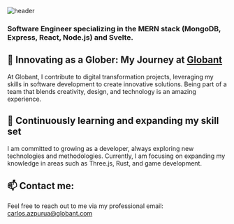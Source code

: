 ![header](https://capsule-render.vercel.app/api?type=waving&color=auto&height=300&section=header&text=Welcome%20to%20Carlos%20Azpurua's%20Professional%20Repository&fontSize=25)

### Software Engineer specializing in the MERN stack (MongoDB, Express, React, Node.js) and Svelte.

## 🔭 Innovating as a Glober: My Journey at [Globant](https://www.globant.com/es)

At Globant, I contribute to digital transformation projects, leveraging my skills in software development to create innovative solutions. Being part of a team that blends creativity, design, and technology is an amazing experience.

## 🌱 Continuously learning and expanding my skill set

I am committed to growing as a developer, always exploring new technologies and methodologies. Currently, I am focusing on expanding my knowledge in areas such as Three.js, Rust, and game development.

## 📫 Contact me:

Feel free to reach out to me via my professional email: [carlos.azpurua@globant.com](mailto:carlos.azpurua@globant.com)

<!--
**CarlosAzpuruaGlo/CarlosAzpuruaGlo** is a ✨ _special_ ✨ repository because its `README.md` (this file) appears on your GitHub profile.

Here are some ideas to get you started:

- 🔭 I’m currently working on ...
- 🌱 I’m currently learning ...
- 👯 I’m looking to collaborate on ...
- 🤔 I’m looking for help with ...
- 💬 Ask me about ...
- 📫 How to reach me: ...
- 😄 Pronouns: ...
- ⚡ Fun fact: ...
-->
